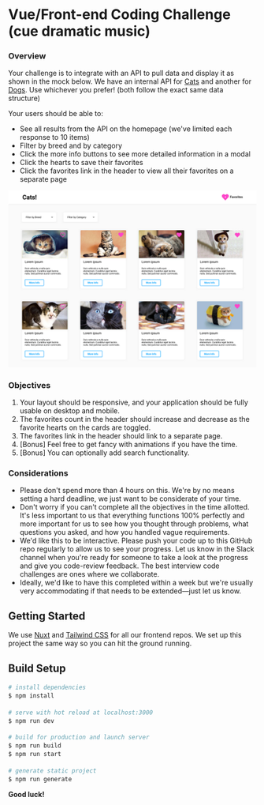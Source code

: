 # Vue/Front-end Coding Challenge (cue dramatic music)

### Overview

Your challenge is to integrate with an API to pull data and display it as shown in the mock below. We have an internal API for [Cats](https://vue-mock-api.openlypreview.com/api/cats) and another for [Dogs](https://vue-mock-api.openlypreview.com/api/dogs). Use whichever you prefer! (both follow the exact same data structure)

Your users should be able to:
- See all results from the API on the homepage (we've limited each response to 10 items)
- Filter by breed and by category
- Click the more info buttons to see more detailed information in a modal
- Click the hearts to save their favorites
- Click the favorites link in the header to view all their favorites on a separate page

![image](/mock.jpg)

### Objectives

1. Your layout should be responsive, and your application should be fully usable on desktop and mobile.
1. The favorites count in the header should increase and decrease as the favorite hearts on the cards are toggled.
1. The favorites link in the header should link to a separate page.
1. [Bonus] Feel free to get fancy with animations if you have the time.
1. [Bonus] You can optionally add search functionality.

### Considerations

- Please don't spend more than 4 hours on this. We're by no means setting a hard deadline, we just want to be considerate of your time.
- Don't worry if you can't complete all the objectives in the time allotted. It's less important to us that everything functions 100% perfectly and more important for us to see how you thought through problems, what questions you asked, and how you handled vague requirements.
- We'd like this to be interactive. Please push your code up to this GitHub repo regularly to allow us to see your progress. Let us know in the Slack channel when you're ready for someone to take a look at the progress and give you code-review feedback. The best interview code challenges are ones where we collaborate.
- Ideally, we'd like to have this completed within a week but we're usually very accommodating if that needs to be extended—just let us know.

## Getting Started

We use [Nuxt](https://nuxtjs.org/) and [Tailwind CSS](https://tailwindcss.com/docs) for all our frontend repos. We set up this project the same way so you can hit the ground running.

## Build Setup

```bash
# install dependencies
$ npm install

# serve with hot reload at localhost:3000
$ npm run dev

# build for production and launch server
$ npm run build
$ npm run start

# generate static project
$ npm run generate
```

**Good luck!**

